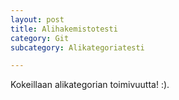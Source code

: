 ```yaml
---
layout: post
title: Alihakemistotesti
category: Git
subcategory: Alikategoriatesti

---
```

Kokeillaan alikategorian toimivuutta! :).